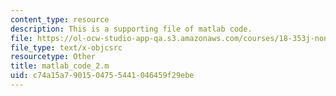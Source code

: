 ```yaml
---
content_type: resource
description: This is a supporting file of matlab code.
file: https://ol-ocw-studio-app-qa.s3.amazonaws.com/courses/18-353j-nonlinear-dynamics-i-chaos-fall-2012/c74a15a7901504755441046459f29ebe_matlab_code_2.m
file_type: text/x-objcsrc
resourcetype: Other
title: matlab_code_2.m
uid: c74a15a7-9015-0475-5441-046459f29ebe
---
```


